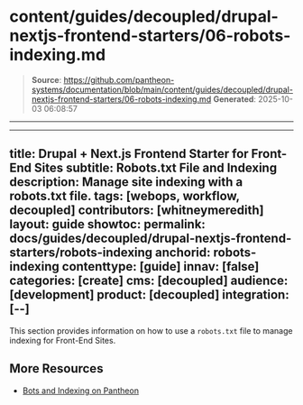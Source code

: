 # content/guides/decoupled/drupal-nextjs-frontend-starters/06-robots-indexing.md

> **Source**: https://github.com/pantheon-systems/documentation/blob/main/content/guides/decoupled/drupal-nextjs-frontend-starters/06-robots-indexing.md
> **Generated**: 2025-10-03 06:08:57

---

---
title: Drupal + Next.js Frontend Starter for Front-End Sites
subtitle: Robots.txt File and Indexing
description: Manage site indexing with a robots.txt file.
tags: [webops, workflow, decoupled]
contributors: [whitneymeredith]
layout: guide
showtoc:
permalink: docs/guides/decoupled/drupal-nextjs-frontend-starters/robots-indexing
anchorid: robots-indexing
contenttype: [guide]
innav: [false]
categories: [create]
cms: [decoupled]
audience: [development]
product: [decoupled]
integration: [--]
---

This section provides information on how to use a `robots.txt` file to manage indexing for Front-End Sites.

<Partial file="decoupled-nextjs-robots.md" />

## More Resources

- [Bots and Indexing on Pantheon](/bots-and-indexing)